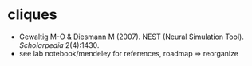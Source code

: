 # cliques
* Gewaltig M-O & Diesmann M (2007). NEST (Neural Simulation Tool). _Scholarpedia_ 2(4):1430.
* see lab notebook/mendeley for references, roadmap => reorganize
